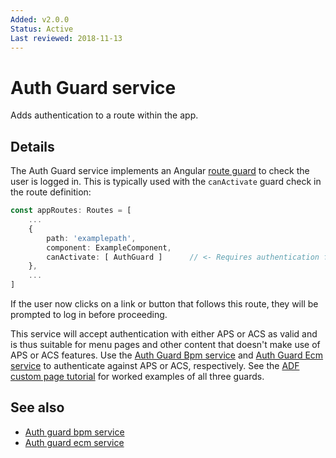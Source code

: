```yaml
---
Added: v2.0.0
Status: Active
Last reviewed: 2018-11-13
---
```


# Auth Guard service

Adds authentication to a route within the app.

## Details

The Auth Guard service implements an Angular
[route guard](https://angular.io/guide/router#milestone-5-route-guards)
to check the user is logged in. This is typically used with the
`canActivate` guard check in the route definition:

```ts
const appRoutes: Routes = [
    ...
    {
        path: 'examplepath',
        component: ExampleComponent,
        canActivate: [ AuthGuard ]      // <- Requires authentication for this route.
    },
    ...
]
```

If the user now clicks on a link or button that follows this route, they will be prompted
to log in before proceeding.

This service will accept authentication with either APS or ACS as valid and is thus suitable for
menu pages and other content that doesn't make use of APS or ACS features. Use the
[Auth Guard Bpm service](auth-guard-bpm.service.md) and
[Auth Guard Ecm service](auth-guard-ecm.service.md) to authenticate
against APS or ACS, respectively. See the
[ADF custom page tutorial](https://community.alfresco.com/docs/DOC-6628-adf-105-creating-custom-pages-and-components)
for worked examples of all three guards.

## See also

-   [Auth guard bpm service](auth-guard-bpm.service.md)
-   [Auth guard ecm service](auth-guard-ecm.service.md)
